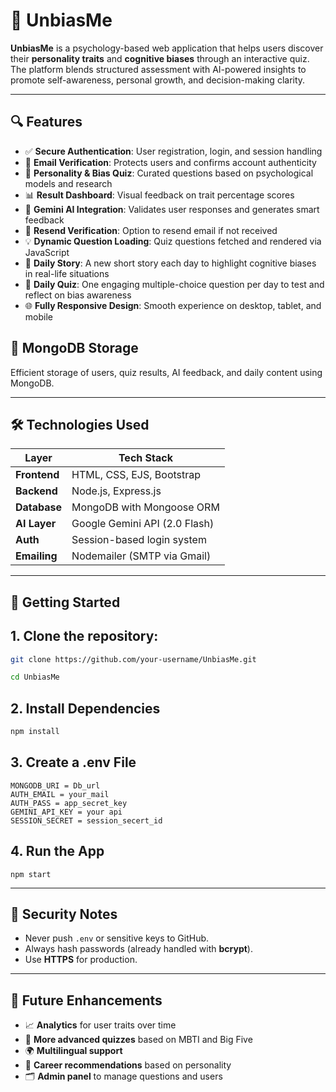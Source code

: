 # 🧠 UnbiasMe

**UnbiasMe** is a psychology-based web application that helps users discover their **personality traits** and **cognitive biases** through an interactive quiz. The platform blends structured assessment with AI-powered insights to promote self-awareness, personal growth, and decision-making clarity.

---


## 🔍 Features

- ✅ **Secure Authentication**: User registration, login, and session handling
- 📧 **Email Verification**: Protects users and confirms account authenticity
- 🧠 **Personality & Bias Quiz**: Curated questions based on psychological models and research
- 📊 **Result Dashboard**: Visual feedback on trait percentage scores
- 🤖 **Gemini AI Integration**: Validates user responses and generates smart feedback
- 🔁 **Resend Verification**: Option to resend email if not received
- 💡 **Dynamic Question Loading**: Quiz questions fetched and rendered via JavaScript
- 📖 **Daily Story**: A new short story each day to highlight cognitive biases in real-life situations
- 📝 **Daily Quiz**: One engaging multiple-choice question per day to test and reflect on bias awareness
- 🌐 **Fully Responsive Design**: Smooth experience on desktop, tablet, and mobile

## 💾 MongoDB Storage

Efficient storage of users, quiz results, AI feedback, and daily content using MongoDB.

---

## 🛠️ Technologies Used

| Layer        | Tech Stack                    |
| ------------ | ----------------------------- |
| **Frontend** | HTML, CSS, EJS, Bootstrap     |
| **Backend**  | Node.js, Express.js           |
| **Database** | MongoDB with Mongoose ORM     |
| **AI Layer** | Google Gemini API (2.0 Flash) |
| **Auth**     | Session-based login system    |
| **Emailing** | Nodemailer (SMTP via Gmail)   |

---

## 🚀 Getting Started

## 1. Clone the repository:

```bash
git clone https://github.com/your-username/UnbiasMe.git
```

```bash
cd UnbiasMe
```

## 2. Install Dependencies

```bash
npm install
```

## 3. Create a .env File

```
MONGODB_URI = Db_url
AUTH_EMAIL = your_mail
AUTH_PASS = app_secret_key
GEMINI_API_KEY = your api
SESSION_SECRET = session_secert_id
```

## 4. Run the App

```
npm start
```

---

## 🔐 Security Notes

- Never push `.env` or sensitive keys to GitHub.
- Always hash passwords (already handled with **bcrypt**).
- Use **HTTPS** for production.

---

## 🧪 Future Enhancements

- 📈 **Analytics** for user traits over time
- 🧩 **More advanced quizzes** based on MBTI and Big Five
- 🌍 **Multilingual support**
- 🎯 **Career recommendations** based on personality
- 🗂 **Admin panel** to manage questions and users

